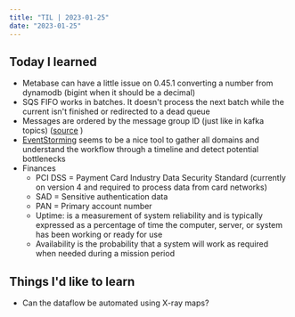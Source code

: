 ```yaml
---
title: "TIL | 2023-01-25"
date: "2023-01-25"
---
```


## Today I learned

- Metabase can have a little issue on 0.45.1 converting a number from dynamodb (bigint when it should be a decimal)
- SQS FIFO works in batches. It doesn't process the next batch while the current isn't finished or redirected to a dead queue
- Messages are ordered by the message group ID (just like in kafka topics) ([source](https://docs.aws.amazon.com/AWSSimpleQueueService/latest/SQSDeveloperGuide/FIFO-queues-understanding-logic.html) )
- [EventStorming](https://serverlessland.com/event-driven-architecture/visuals/event-storming) seems to be a nice tool to gather all domains and understand the workflow through a timeline and detect potential bottlenecks
- Finances
  - PCI DSS = Payment Card Industry Data Security Standard (currently on version 4 and required to process data from card networks)
  - SAD = Sensitive authentication data
  - PAN = Primary account number
  - Uptime: is a measurement of system reliability and is typically expressed as a percentage of time the computer, server, or system has been working or ready for use
  - Availability is the probability that a system will work as required when needed during a mission period

## Things I'd like to learn

- Can the dataflow be automated using X-ray maps?
